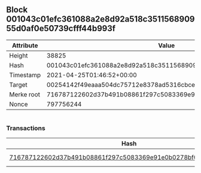 ## Block 001043c01efc361088a2e8d92a518c351156890955d0af0e50739cfff44b993f

Attribute | Value
--- | ---
Height | 38825
Hash | 001043c01efc361088a2e8d92a518c351156890955d0af0e50739cfff44b993f
Timestamp | 2021-04-25T01:46:52+00:00
Target | 00254142f49eaaa504dc75712e8378ad5316cbcead634704b3734b6271167cc4
Merke root | 716787122602d37b491b08861f297c5083369e91e0b0278bf09da5ee6be6e1be
Nonce | 797756244

```

```

### Transactions

Hash | Amount
--- | ---
[716787122602d37b491b08861f297c5083369e91e0b0278bf09da5ee6be6e1be](716787122602d37b491b08861f297c5083369e91e0b0278bf09da5ee6be6e1be.md) | 10.00000000 SKEPTI 
